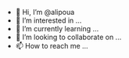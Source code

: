 - 👋 Hi, I’m @alipoua
- 👀 I’m interested in ...
- 🌱 I’m currently learning ...
- 💞️ I’m looking to collaborate on ...
- 📫 How to reach me ...

<!---
alipoua/alipoua is a ✨ special ✨ repository because its `README.md` (this file) appears on your GitHub profile.
You can click the Preview link to take a look at your changes.
--->
